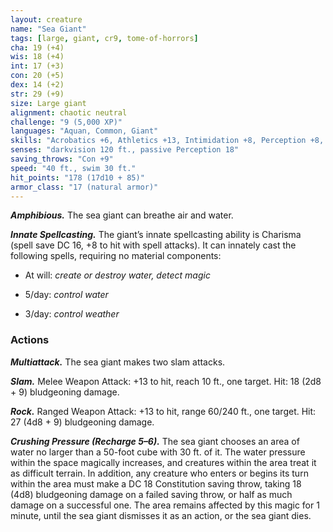 ```yaml
---
layout: creature
name: "Sea Giant"
tags: [large, giant, cr9, tome-of-horrors]
cha: 19 (+4)
wis: 18 (+4)
int: 17 (+3)
con: 20 (+5)
dex: 14 (+2)
str: 29 (+9)
size: Large giant
alignment: chaotic neutral
challenge: "9 (5,000 XP)"
languages: "Aquan, Common, Giant"
skills: "Acrobatics +6, Athletics +13, Intimidation +8, Perception +8, Stealth +6"
senses: "darkvision 120 ft., passive Perception 18"
saving_throws: "Con +9"
speed: "40 ft., swim 30 ft."
hit_points: "178 (17d10 + 85)"
armor_class: "17 (natural armor)"
---
```


***Amphibious.*** The sea giant can breathe air and water.

***Innate Spellcasting.*** The giant’s innate spellcasting ability is Charisma
(spell save DC 16, +8 to hit with spell attacks). It can innately cast the
following spells, requiring no material components:

* At will: <i>create or destroy water, detect magic</i>

* 5/day: <i>control water</i>

* 3/day: <i>control weather</i>

### Actions

***Multiattack.*** The sea giant makes two slam attacks.

***Slam.*** Melee Weapon Attack: +13 to hit, reach 10 ft., one target. Hit: 18 (2d8 + 9) bludgeoning damage.

***Rock.*** Ranged Weapon Attack: +13 to hit, range 60/240 ft., one target.
Hit: 27 (4d8 + 9) bludgeoning damage.

***Crushing Pressure (Recharge 5–6).*** The sea giant chooses an area of
water no larger than a 50-foot cube with 30 ft. of it. The water pressure
within the space magically increases, and creatures within the area treat
it as difficult terrain. In addition, any creature who enters or begins its
turn within the area must make a DC 18 Constitution saving throw, taking
18 (4d8) bludgeoning damage on a failed saving throw, or half as much
damage on a successful one. The area remains affected by this magic for
1 minute, until the sea giant dismisses it as an action, or the sea giant dies.
